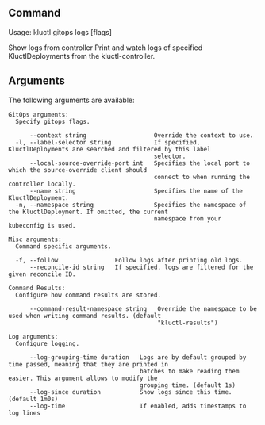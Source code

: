 <!-- This comment is uncommented when auto-synced to www-kluctl.io

---
title: "gitops logs"
linkTitle: "gitops logs"
weight: 10
description: >
    webui command
---
-->

## Command
<!-- BEGIN SECTION "gitops logs" "Usage" false -->
Usage: kluctl gitops logs [flags]

Show logs from controller
Print and watch logs of specified KluctlDeployments from the kluctl-controller.

<!-- END SECTION -->

## Arguments

The following arguments are available:
<!-- BEGIN SECTION "gitops logs" "GitOps arguments" true -->
```
GitOps arguments:
  Specify gitops flags.

      --context string                   Override the context to use.
  -l, --label-selector string            If specified, KluctlDeployments are searched and filtered by this label
                                         selector.
      --local-source-override-port int   Specifies the local port to which the source-override client should
                                         connect to when running the controller locally.
      --name string                      Specifies the name of the KluctlDeployment.
  -n, --namespace string                 Specifies the namespace of the KluctlDeployment. If omitted, the current
                                         namespace from your kubeconfig is used.

```
<!-- END SECTION -->
<!-- BEGIN SECTION "gitops logs" "Misc arguments" true -->
```
Misc arguments:
  Command specific arguments.

  -f, --follow                Follow logs after printing old logs.
      --reconcile-id string   If specified, logs are filtered for the given reconcile ID.

```
<!-- END SECTION -->
<!-- BEGIN SECTION "gitops logs" "Command Results" true -->
```
Command Results:
  Configure how command results are stored.

      --command-result-namespace string   Override the namespace to be used when writing command results. (default
                                          "kluctl-results")

```
<!-- END SECTION -->
<!-- BEGIN SECTION "gitops logs" "Log arguments" true -->
```
Log arguments:
  Configure logging.

      --log-grouping-time duration   Logs are by default grouped by time passed, meaning that they are printed in
                                     batches to make reading them easier. This argument allows to modify the
                                     grouping time. (default 1s)
      --log-since duration           Show logs since this time. (default 1m0s)
      --log-time                     If enabled, adds timestamps to log lines

```
<!-- END SECTION -->
